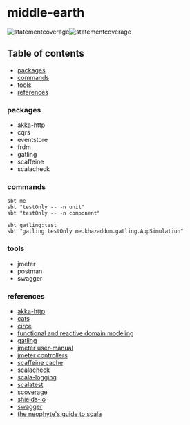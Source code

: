 # middle-earth

![statementcoverage](https://img.shields.io/badge/statement%20coverage-100.00%25-brightgreen.svg)![statementcoverage](https://img.shields.io/badge/branch%20coverage-100.00%25-brightgreen.svg)

## Table of contents

* [packages](#packages)
* [commands](#commands)
* [tools](#tools)
* [references](#references)

### packages

- akka-http
- cqrs
- eventstore
- frdm
- gatling
- scaffeine
- scalacheck 

### commands

```
sbt me
sbt "testOnly -- -n unit"
sbt "testOnly -- -n component"

sbt gatling:test
sbt "gatling:testOnly me.khazaddum.gatling.AppSimulation"
```

### tools

- jmeter
- postman
- swagger

### references

- [akka-http](https://doc.akka.io/docs/akka-http/current/server-side/low-level-api.html)
- [cats](https://typelevel.org/cats/)
- [circe](https://circe.github.io/circe/)
- [functional and reactive domain modeling](https://github.com/debasishg/frdomain)
- [gatling](https://gatling.io/docs/current/extensions/sbt_plugin/)
- [jmeter user-manual](https://jmeter.apache.org/usermanual/index.html)
- [jmeter controllers](https://www.guru99.com/controllers-in-jmeter.html)
- [scaffeine cache](https://github.com/blemale/scaffeine)
- [scalacheck](https://github.com/typelevel/scalacheck/blob/master/doc/UserGuide.md)
- [scala-logging](https://github.com/lightbend/scala-logging)
- [scalatest](https://www.scalatest.org/user_guide)
- [scoverage](https://github.com/scoverage/sbt-scoverage)
- [shields-io](https://shields.io/category/coverage)
- [swagger](https://editor.swagger.io/)
- [the neophyte's guide to scala](https://danielwestheide.com/blog/the-neophytes-guide-to-scala-part-8-welcome-to-the-future/)

